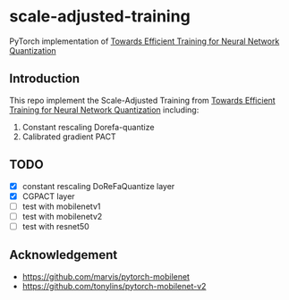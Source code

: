 # scale-adjusted-training

PyTorch implementation of [Towards Efficient Training for Neural Network Quantization](https://arxiv.org/abs/1912.10207)

## Introduction
This repo implement the Scale-Adjusted Training from [Towards Efficient Training for Neural Network Quantization](https://arxiv.org/abs/1912.10207) including:
1.  Constant rescaling Dorefa-quantize
2.  Calibrated gradient PACT

## TODO
- [x] constant rescaling DoReFaQuantize layer
- [x] CGPACT layer
- [ ] test with mobilenetv1
- [ ] test with mobilenetv2
- [ ] test with resnet50

## Acknowledgement
  - https://github.com/marvis/pytorch-mobilenet  
  - https://github.com/tonylins/pytorch-mobilenet-v2